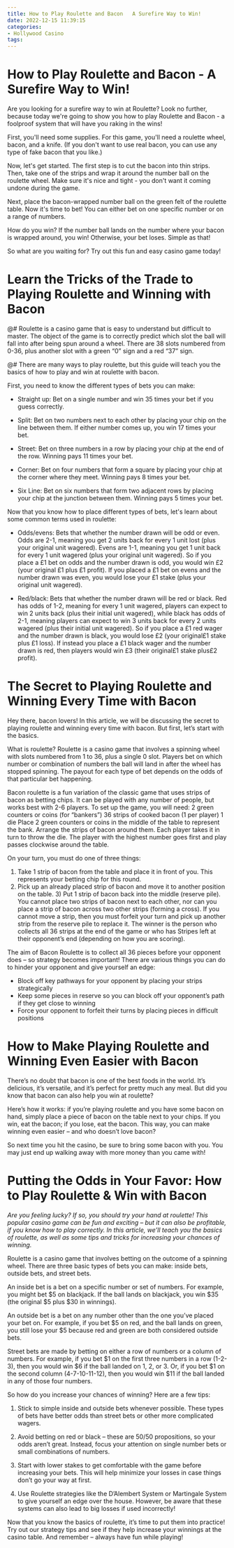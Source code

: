 ```yaml
---
title: How to Play Roulette and Bacon   A Surefire Way to Win!
date: 2022-12-15 11:39:15
categories:
- Hollywood Casino
tags:
---
```



#  How to Play Roulette and Bacon - A Surefire Way to Win!

Are you looking for a surefire way to win at Roulette? Look no further, because today we're going to show you how to play Roulette and Bacon - a foolproof system that will have you raking in the wins!

First, you'll need some supplies. For this game, you'll need a roulette wheel, bacon, and a knife. (If you don't want to use real bacon, you can use any type of fake bacon that you like.)

Now, let's get started. The first step is to cut the bacon into thin strips. Then, take one of the strips and wrap it around the number ball on the roulette wheel. Make sure it's nice and tight - you don't want it coming undone during the game.

Next, place the bacon-wrapped number ball on the green felt of the roulette table. Now it's time to bet! You can either bet on one specific number or on a range of numbers.

How do you win? If the number ball lands on the number where your bacon is wrapped around, you win! Otherwise, your bet loses. Simple as that!

So what are you waiting for? Try out this fun and easy casino game today!

#  Learn the Tricks of the Trade to Playing Roulette and Winning with Bacon

@# Roulette is a casino game that is easy to understand but difficult to master. The object of the game is to correctly predict which slot the ball will fall into after being spun around a wheel. There are 38 slots numbered from 0-36, plus another slot with a green “0” sign and a red “37” sign.

@# There are many ways to play roulette, but this guide will teach you the basics of how to play and win at roulette with bacon.

First, you need to know the different types of bets you can make:

* Straight up: Bet on a single number and win 35 times your bet if you guess correctly.

* Split: Bet on two numbers next to each other by placing your chip on the line between them. If either number comes up, you win 17 times your bet.

* Street: Bet on three numbers in a row by placing your chip at the end of the row. Winning pays 11 times your bet.

* Corner: Bet on four numbers that form a square by placing your chip at the corner where they meet. Winning pays 8 times your bet.

* Six Line: Bet on six numbers that form two adjacent rows by placing your chip at the junction between them. Winning pays 5 times your bet.


Now that you know how to place different types of bets, let's learn about some common terms used in roulette:

 * Odds/evens: Bets that whether the number drawn will be odd or even. Odds are 2-1, meaning you get 2 units back for every 1 unit lost (plus your original unit wagered). Evens are 1-1, meaning you get 1 unit back for every 1 unit wagered (plus your original unit wagered). So if you place a £1 bet on odds and the number drawn is odd, you would win £2 (your original £1 plus £1 profit). If you placed a £1 bet on evens and the number drawn was even, you would lose your £1 stake (plus your original unit wagered).

* Red/black: Bets that whether the number drawn will be red or black. Red has odds of 1-2, meaning for every 1 unit wagered, players can expect to win 2 units back (plus their initial unit wagered), while black has odds of 2-1, meaning players can expect to win 3 units back for every 2 units wagered (plus their initial unit wagered). So if you place a £1 red wager and the number drawn is black, you would lose £2 (your original£1 stake plus £1 loss). If instead you place a £1 black wager and the number drawn is red, then players would win £3 (their original£1 stake plus£2 profit).

#  The Secret to Playing Roulette and Winning Every Time with Bacon

Hey there, bacon lovers! In this article, we will be discussing the secret to playing roulette and winning every time with bacon. But first, let’s start with the basics.

What is roulette? Roulette is a casino game that involves a spinning wheel with slots numbered from 1 to 36, plus a single 0 slot. Players bet on which number or combination of numbers the ball will land in after the wheel has stopped spinning. The payout for each type of bet depends on the odds of that particular bet happening.

Bacon roulette is a fun variation of the classic game that uses strips of bacon as betting chips. It can be played with any number of people, but works best with 2-6 players. To set up the game, you will need:
2 green counters or coins (for “bankers”)
36 strips of cooked bacon (1 per player)
1 die
Place 2 green counters or coins in the middle of the table to represent the bank. Arrange the strips of bacon around them. Each player takes it in turn to throw the die. The player with the highest number goes first and play passes clockwise around the table.

On your turn, you must do one of three things: 
1) Take 1 strip of bacon from the table and place it in front of you. This represents your betting chip for this round. 
2) Pick up an already placed strip of bacon and move it to another position on the table. 	3) Put 1 strip of bacon back into the middle (reserve pile).
You cannot place two strips of bacon next to each other, nor can you place a strip of bacon across two other strips (forming a cross). If you cannot move a strip, then you must forfeit your turn and pick up another strip from the reserve pile to replace it. The winner is the person who collects all 36 strips at the end of the game or who has Stripes left at their opponent’s end (depending on how you are scoring).


The aim of Bacon Roulette is to collect all 36 pieces before your opponent does – so strategy becomes important! There are various things you can do to hinder your opponent and give yourself an edge: 

- Block off key pathways for your opponent by placing your strips strategically 
- Keep some pieces in reserve so you can block off your opponent’s path if they get close to winning 
- Force your opponent to forfeit their turns by placing pieces in difficult positions

#  How to Make Playing Roulette and Winning Even Easier with Bacon

There’s no doubt that bacon is one of the best foods in the world. It’s delicious, it’s versatile, and it’s perfect for pretty much any meal. But did you know that bacon can also help you win at roulette?

Here’s how it works: if you’re playing roulette and you have some bacon on hand, simply place a piece of bacon on the table next to your chips. If you win, eat the bacon; if you lose, eat the bacon. This way, you can make winning even easier – and who doesn’t love bacon?

So next time you hit the casino, be sure to bring some bacon with you. You may just end up walking away with more money than you came with!

#  Putting the Odds in Your Favor: How to Play Roulette & Win with Bacon

_Are you feeling lucky? If so, you should try your hand at roulette! This popular casino game can be fun and exciting – but it can also be profitable, if you know how to play correctly. In this article, we’ll teach you the basics of roulette, as well as some tips and tricks for increasing your chances of winning._

Roulette is a casino game that involves betting on the outcome of a spinning wheel. There are three basic types of bets you can make: inside bets, outside bets, and street bets.

An inside bet is a bet on a specific number or set of numbers. For example, you might bet $5 on blackjack. If the ball lands on blackjack, you win $35 (the original $5 plus $30 in winnings).

An outside bet is a bet on any number other than the one you’ve placed your bet on. For example, if you bet $5 on red, and the ball lands on green, you still lose your $5 because red and green are both considered outside bets.

Street bets are made by betting on either a row of numbers or a column of numbers. For example, if you bet $1 on the first three numbers in a row (1-2-3), then you would win $6 if the ball landed on 1, 2, or 3. Or, if you bet $1 on the second column (4-7-10-11-12), then you would win $11 if the ball landed in any of those four numbers.

So how do you increase your chances of winning? Here are a few tips:

1) Stick to simple inside and outside bets whenever possible. These types of bets have better odds than street bets or other more complicated wagers.

2) Avoid betting on red or black – these are 50/50 propositions, so your odds aren’t great. Instead, focus your attention on single number bets or small combinations of numbers.

3) Start with lower stakes to get comfortable with the game before increasing your bets. This will help minimize your losses in case things don’t go your way at first.

4) Use Roulette strategies like the D’Alembert System or Martingale System to give yourself an edge over the house. However, be aware that these systems can also lead to big losses if used incorrectly!


Now that you know the basics of roulette, it’s time to put them into practice! Try out our strategy tips and see if they help increase your winnings at the casino table. And remember – always have fun while playing!